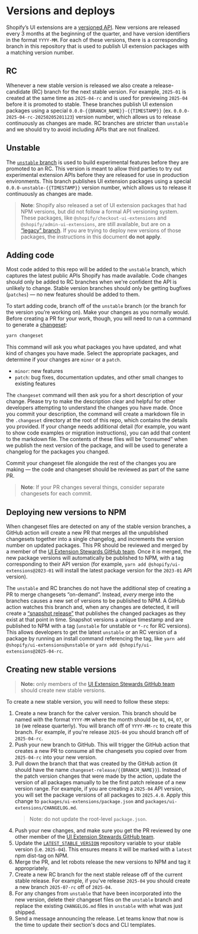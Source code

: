 # Versions and deploys

Shopify’s UI extensions are a [versioned API](https://shopify.dev/api/usage/versioning). New versions are released every 3 months at the beginning of the quarter, and have version identifiers in the format `YYYY-MM`. For each of these versions, there is a corresponding branch in this repository that is used to publish UI extension packages with a matching version number.

## RC

Whenever a new stable version is released we also create a release-candidate (RC) branch for the next stable version. For example, `2025-01` is created at the same time as `2025-04-rc` and is used for previewing `2025-04` before it is promoted to stable. These branches publish UI extension packages using a special `0.0.0-{{BRANCH_NAME}}-{{TIMESTAMP}}` (ex. `0.0.0-2025-04-rc-20250205201123`) version number, which allows us to release continuously as changes are made. RC branches are stricter than `unstable` and we should try to avoid including APIs that are not finalized.

## Unstable

The [`unstable` branch](https://github.com/Shopify/ui-extensions/tree/unstable) is used to build experimental features before they are promoted to an RC. This version is meant to allow third parties to try out experimental extension APIs before they are released for use in production environments. This branch publishes UI extension packages using a special `0.0.0-unstable-{{TIMESTAMP}}` version number, which allows us to release it continuously as changes are made.

> **Note**: Shopify also released a set of UI extension packages that had NPM versions, but did not follow a formal API versioning system. These packages, like `@shopify/checkout-ui-extensions` and `@shopify/admin-ui-extensions`, are still available, but are on a [“legacy” branch](https://github.com/Shopify/ui-extensions/tree/main). If you are trying to deploy new versions of those packages, the instructions in this document **do not apply**.

## Adding code

Most code added to this repo will be added to the `unstable` branch, which captures the latest public APIs Shopify has made available. Code changes should only be added to RC branches when we're confident the API is unlikely to change. Stable version branches should only be getting bugfixes (`patches`) — no new features should be added to them.

To start adding code, branch off of the `unstable` branch (or the branch for the version you’re working on). Make your changes as you normally would. Before creating a PR for your work, though, you will need to run a command to generate a [changeset](https://github.com/changesets/changesets):

```bash
yarn changeset
```

This command will ask you what packages you have updated, and what kind of changes you have made. Select the appropriate packages, and determine if your changes are `minor` or a `patch`.

- `minor`: new features
- `patch`: bug fixes, documentation updates, and other small changes to existing features

The `changeset` command will then ask you for a short description of your change. Please try to make the description clear and helpful for other developers attempting to understand the changes you have made. Once you commit your description, the command will create a markdown file in the `.changeset` directory at the root of this repo, which contains the details you provided. If your change needs additional detail (for example, you want to show code examples or migration instructions), you can add that content to the markdown file. The contents of these files will be “consumed” when we publish the next version of the package, and will be used to generate a changelog for the packages you changed.

Commit your changeset file alongside the rest of the changes you are making — the code and changeset should be reviewed as part of the same PR.

> **Note**: If your PR changes several things, consider separate changesets for each commit.

## Deploying new versions to NPM

When changeset files are detected on any of the stable version branches, a GitHub action will create a new PR that merges all the unpublished changesets together into a single changelog, and increments the version number on updated packages. This PR should be reviewed and merged by a member of the [UI Extension Stewards GitHub team](https://github.com/orgs/Shopify/teams/ui-extension-stewards). Once it is merged, the new package versions will automatically be published to NPM, with a tag corresponding to their API version (for example, `yarn add @shopify/ui-extensions@2023-01` will install the latest package version for the `2023-01` API version).

The `unstable` and RC branches do not have the additional step of creating a PR to merge changesets “on-demand”. Instead, _every_ merge into the branches causes a new set of versions to be published to NPM. A GitHub action watches this branch and, when any changes are detected, it will create a [“snapshot release”](https://github.com/changesets/changesets/blob/main/docs/snapshot-releases.md) that publishes the changed packages as they exist at that point in time. Snapshot versions a unique timestamp and are published to NPM with a tag (`unstable` for unstable or `*-rc` for RC versions). This allows developers to get the latest `unstable` or an RC version of a package by running an install command referencing the tag, like `yarn add @shopify/ui-extensions@unstable` or `yarn add @shopify/ui-extensions@2025-04-rc`.

## Creating new stable versions

> **Note:** only members of the [UI Extension Stewards GitHub team](https://github.com/orgs/Shopify/teams/ui-extension-stewards) should create new stable versions.

To create a new stable version, you will need to follow these steps:

1. Create a new branch for the calver version. This branch should be named with the format `YYYY-MM` where the month should be `01`, `04`, `07`, or `10` (we release quarterly). You will branch off of `YYYY-MM-rc` to create this branch. For example, if you're release `2025-04` you should branch off of `2025-04-rc`.
1. Push your new branch to GitHub. This will trigger the GitHub action that creates a new PR to consume all the changesets you copied over from `2025-04-rc` into your new version.
1. Pull down the branch that that was created by the GitHub action (it should have the name `changeset-release/{{BRANCH_NAME}}`). Instead of the patch version changes that were made by the action, update the version of all packages manually to be the first patch release of a new version range. For example, if you are creating a `2025-04` API version, you will set the package versions of all packages to `2025.4.0`. Apply this change to `packages/ui-extensions/package.json` and `packages/ui-extensions/CHANGELOG.md`.
   > Note: do not update the root-level `package.json`.
1. Push your new changes, and make sure you get the PR reviewed by one other member of the [UI Extension Stewards GitHub team](https://github.com/orgs/Shopify/teams/ui-extension-stewards).
1. Update the [`LATEST_STABLE_VERSION`](https://github.com/Shopify/ui-extensions/settings/variables/actions) repository variable to your stable version (i.e. `2025-04`). This ensures means it will be marked with a `latest` npm dist-tag on NPM.
1. Merge the PR, and let robots release the new versions to NPM and tag it appropriately.
1. Create a new RC branch for the next stable release off of the current stable release. For example, if you've release `2025-04` you should create a new branch `2025-07-rc` off of `2025-04`.
1. For any changes from `unstable` that have been incorporated into the new version, delete their changeset files on the `unstable` branch and replace the existing `CHANGELOG.md` files in `unstable` with what was just shipped.
1. Send a message announcing the release. Let teams know that now is the time to update their section's docs and CLI templates.
